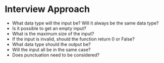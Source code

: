 # Interview Approach



* What data type will the input be? Will it always be the same data type?
* Is it possible to get an empty input?
* What is the maximum size of the input?
* If the input is invalid, should the function return 0 or False?
* What data type should the output be?
* Will the input all be in the same case?
* Does punctuation need to be considered?

